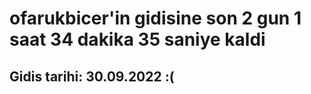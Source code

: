 # ofarukbicer'in gidisine son 2 gun 1 saat 34 dakika 35 saniye kaldi

## Gidis tarihi: 30.09.2022 :(